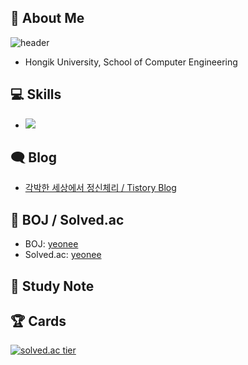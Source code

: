## 👋 About Me

![header](https://capsule-render.vercel.app/api?type=waving&color=timeGradient&height=240&section=header&text=Hi,%20I'm%20Chaeyeon%20Seo%20🍒&fontSize=36&animation=fadeIn&fontAlignY=36)
- Hongik University, School of Computer Engineering


## 💻 Skills

- <img src="https://img.shields.io/badge/C++-1E88E5?style=flat&logo=C%2B%2B&logoColor=white"/>

## 🗨 Blog

- [각박한 세상에서 정신체리 / Tistory Blog](https://yeonee911.tistory.com/)

## 📃 BOJ / Solved.ac

- BOJ: [yeonee](https://www.acmicpc.net/user/yeonee)
- Solved.ac: [yeonee](https://solved.ac/profile/yeonee)

## 📁 Study Note


## 🏆 Cards

[![solved.ac tier](http://mazassumnida.wtf/api/v2/generate_badge?boj=yeonee)](https://solved.ac/yeonee)
